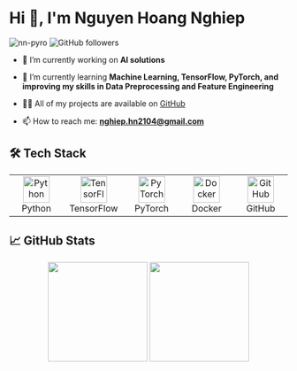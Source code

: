 <h1 align="left">Hi 👋, I'm Nguyen Hoang Nghiep</h1>

<p align="left">
  <img src="https://komarev.com/ghpvc/?username=nn-pyro&label=Profile%20views&color=0e75b6&style=flat" alt="nn-pyro" />
  <img alt="GitHub followers" src="https://img.shields.io/github/followers/nn-pyro?color=green&style=flat-square">
</p>

- 🔭 I’m currently working on **AI solutions**

- 🌱 I’m currently learning **Machine Learning, TensorFlow, PyTorch, and improving my skills in Data Preprocessing and Feature Engineering**

- 👨‍💻 All of my projects are available on [GitHub](https://github.com/nn-pyro)

- 📫 How to reach me: **nghiep.hn2104@gmail.com**

<h2 align="left">🛠 Tech Stack</h2>

<table align="center">
  <tr>
    <td align="center" width="96">
      <img src="https://cdn.simpleicons.org/python" width="48" height="48" alt="Python" />
      <br>Python
    </td>
    <td align="center" width="96">
      <img src="https://cdn.simpleicons.org/tensorflow" width="48" height="48" alt="TensorFlow" />
      <br>TensorFlow
    </td>
    <td align="center" width="96">
      <img src="https://cdn.simpleicons.org/pytorch" width="48" height="48" alt="PyTorch" />
      <br>PyTorch
    </td>
    <td align="center" width="96">
      <img src="https://cdn.simpleicons.org/docker" width="48" height="48" alt="Docker" />
      <br>Docker
    </td>
    <td align="center" width="96">
      <img src="https://cdn.simpleicons.org/github" width="48" height="48" alt="GitHub" />
      <br>GitHub
    </td>
  </tr>
</table>

<h2 align="left">📈 GitHub Stats</h2>

<p align="center">
  <img height="180em" src="https://github-readme-stats.vercel.app/api?username=nn-pyro&show_icons=true&hide_border=true&theme=radical" />
  <img height="180em" src="https://github-readme-stats.vercel.app/api/top-langs/?username=nn-pyro&layout=compact&langs_count=8&hide_border=true&theme=radical" />
</p>
